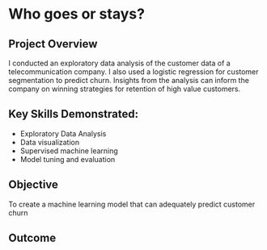 # Who goes or stays?

## Project Overview
I conducted an exploratory data analysis of the customer data of a telecommunication company. I also used a logistic regression for customer segmentation to predict churn. Insights from the analysis can  inform the company on winning strategies for retention of high value customers.

## Key Skills Demonstrated:
- Exploratory Data Analysis
- Data visualization
- Supervised machine learning
- Model tuning and evaluation

## Objective
To create a machine learning model that can adequately predict customer churn

## Outcome
<!-- ![](Output.png)
 -->
